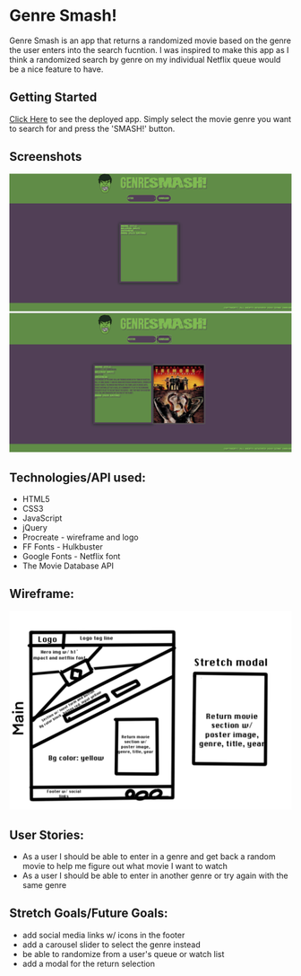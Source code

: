 # Genre Smash!

Genre Smash is an app that returns a randomized movie based on the genre the user enters into the search fucntion. I was inspired to make this app as I think a randomized search by genre on my individual Netflix queue would be a nice feature to have. 

## Getting Started
 [Click Here](https://genre-smash.vercel.app/) to see the deployed app. Simply select the movie genre you want to search for and press the 'SMASH!' button. 

## Screenshots
![screenshot1](./imgs/scsh1.png)
![screenshot2](./imgs/scsh2.png)


##  Technologies/API used:

- HTML5
- CSS3
- JavaScript
- jQuery
- Procreate - wireframe and logo
- FF Fonts - Hulkbuster
- Google Fonts - Netflix font
- The Movie Database API


## Wireframe: 
![wireframe](./imgs/genresmashwireframe.png)

## User Stories:
- As a user I should be able to enter in a genre and get back a random movie to help me figure out what movie I want to watch
- As a user I should be able to enter in another genre or try again with the same genre 



## Stretch Goals/Future Goals:
- add social media links w/ icons in the footer
- add a carousel slider to select the genre instead
- be able to randomize from a user's queue or watch list
- add a modal for the return selection

